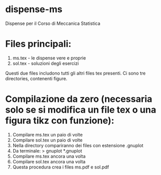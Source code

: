 # dispense-ms
Dispense per il Corso di Meccanica Statistica

# Files principali:
1. ms.tex  - le dispense vere e proprie
2. sol.tex - soluzioni degli esercizi

Questi due files includono tutti gli altri files tex presenti. Ci sono tre directories, contenenti figure.

# Compilazione da zero (necessaria solo se si modifica un file tex o una figura tikz con funzione):
1. Compilare ms.tex un paio di volte
2. Compilare sol.tex un paio di volte
3. Nella directory compariranno dei files con estensione .gnuplot
4. Da terminale: > gnuplot \*.gnuplot
5. Compilare ms.tex ancora una volta
6. Compilare sol.tex ancora una volta
7. Questa procedura crea i files ms.pdf e sol.pdf
